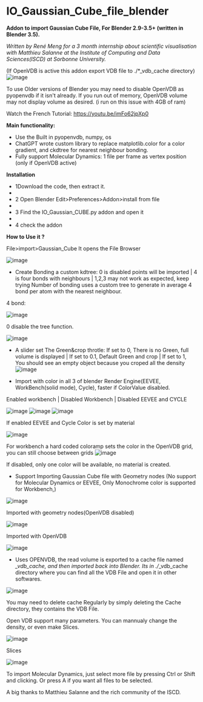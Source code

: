 # IO_Gaussian_Cube_file_blender
**Addon to import Gaussian Cube File, For Blender 2.9-3.5+ (written in Blender 3.5).**

_Written by René Meng for a 3 month internship about scientific visualisation with Matthieu Salanne at the Institute of Computing and Data Sciences(ISCD) at Sorbonne University._

(If OpenVDB is active this addon export VDB file to ./*_vdb_cache directory)
![image](https://github.com/ero646545/IO_Gaussian_Cube_file_blender/assets/30327029/fe48a18c-12d8-4a01-af41-56684837ff60)

To use Older versions of Blender you may need to disable OpenVDB as pyopenvdb if it isn't already.
If you run out of memory, OpenVDB volume may not display volume as desired. (i run on this issue with 4GB of ram)

Watch the French Tutorial: https://youtu.be/imFo62jpXp0

**Main functionality:**
  - Use the Built in pyopenvdb, numpy, os
  - ChatGPT wrote custom library to replace matplotlib.color for a color gradient, and ckdtree for nearest neighbour bonding.
  - Fully support Molecular Dynamics: 1 file per frame as vertex position (only if OpenVDB active)
  
**Installation**

- 1Download the code, then extract it.
- 
- 2 Open Blender Edit>Preferences>Addon>install from file
- 
- 3 Find the IO_Gaussian_CUBE.py addon and open it
- 
- 4 check the addon

**How to Use it ?**

File>import>Gaussian_Cube
It opens the File Browser

![image](https://github.com/ero646545/IO_Gaussian_Cube_file_blender/assets/30327029/0298d065-150c-4656-8ba5-caf3722f5185)

 
 - Create Bonding a custom kdtree: 0 is disabled points will be imported | 4 is four bonds with neighbours | 1,2,3 may not work as expected, keep trying
Number of bonding uses a custom tree to generate in average 4 bond per atom with the nearest neighbour.

4 bond:    

![image](https://github.com/ero646545/IO_Gaussian_Cube_file_blender/assets/30327029/7aea56fd-8e2c-4052-b7ab-87ad7266903f)

0 disable the tree function.

![image](https://github.com/ero646545/IO_Gaussian_Cube_file_blender/assets/30327029/74cca464-84d7-44c3-9a75-7b34cec07335)


  - A slider set The Green&crop throtle: If set to 0, There is no Green, full volume is displayed | If set to 0.1, Default Green and crop | If set to 1, You should see an empty object because you croped all the density
![image](https://github.com/ero646545/IO_Gaussian_Cube_file_blender/assets/30327029/b104e020-5fbf-4c82-9c22-8062ae3a83b6)



- Import with color in all 3 of blender Render Engine(EEVEE, WorkBench(solid mode), Cycle), faster if ColorValue disabled. 

Enabled workbench | Disabled Workbench | Disabled EEVEE and CYCLE

 ![image](https://github.com/ero646545/IO_Gaussian_Cube_file_blender/assets/30327029/1e68e089-6339-4b83-bb82-6c06b3c34746)                 ![image](https://github.com/ero646545/IO_Gaussian_Cube_file_blender/assets/30327029/7b5675a1-1002-4b89-8197-974db11475f0) ![image](https://github.com/ero646545/IO_Gaussian_Cube_file_blender/assets/30327029/7118ef2c-b867-497c-9b20-cdebdac537fc)

 
If enabled EEVEE and Cycle Color is set by material

![image](https://github.com/ero646545/IO_Gaussian_Cube_file_blender/assets/30327029/5e53f496-0c1b-4cfd-a570-7d132af55de0)

For workbench a hard coded coloramp sets the color in the OpenVDB grid, you can still choose between grids
![image](https://github.com/ero646545/IO_Gaussian_Cube_file_blender/assets/30327029/a63cc5dd-7649-4036-b832-905d80490a5c)

If disabled, only one color will be available, no material is created.



 - Support Importing Gaussian Cube file with Geometry nodes (No support for Molecular Dynamics or EEVEE, Only Monochrome color is supported for Workbench,)
  
![image](https://github.com/ero646545/IO_Gaussian_Cube_file_blender/assets/30327029/83618ca5-6b8a-461a-8e7c-acf149d28cdb)

Imported with geometry nodes(OpenVDB disabled)

![image](https://github.com/ero646545/IO_Gaussian_Cube_file_blender/assets/30327029/99b27902-2b5f-4dc4-ac3b-c5ed6f7392c1)

Imported with OpenVDB

![image](https://github.com/ero646545/IO_Gaussian_Cube_file_blender/assets/30327029/cc4ca408-5e2c-42be-b736-401df5db4357)



  - Uses OPENVDB, the read volume is exported to a cache file named *_vdb_cache, and then imported back into Blender. Its in ./*_vdb_cache directory where you can find all the VDB File and open it in other softwares.
  
![image](https://github.com/ero646545/IO_Gaussian_Cube_file_blender/assets/30327029/7e712ac0-48e7-4d79-9d13-07734be717c8)

You may need to delete cache Regularly by simply deleting the Cache directory, they contains the VDB File.


Open VDB support many parameters. You can mannualy change the density, or even make Slices.

![image](https://github.com/ero646545/IO_Gaussian_Cube_file_blender/assets/30327029/087b13f3-2d86-4555-84d9-c7f2989c774e)

Slices

![image](https://github.com/ero646545/IO_Gaussian_Cube_file_blender/assets/30327029/72aef26d-0d97-423c-ab4f-3aef9399b9e0)

To import Molecular Dynamics, just select more file by pressing Ctrl or Shift and clicking. Or press A if you want all files to be selected.

A big thanks to Matthieu Salanne and the rich community of the ISCD.
